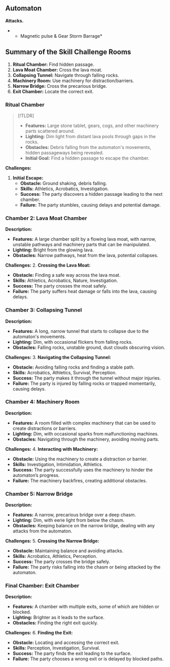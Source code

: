 ## Automaton
**Attacks.**
- * Magnetic pulse & Gear Storm Barrage*

## Summary of the Skill Challenge Rooms

1. **Ritual Chamber:** Find hidden passage.
2. **Lava Moat Chamber:** Cross the lava moat.
3. **Collapsing Tunnel:** Navigate through falling rocks.
4. **Machinery Room:** Use machinery for distraction/barriers.
5. **Narrow Bridge:** Cross the precarious bridge.
6. **Exit Chamber:** Locate the correct exit.
### Ritual Chamber

>[!TLDR]
>- **Features:** Large stone tablet, gears, cogs, and other machinery parts scattered around.
>- **Lighting:** Dim light from distant lava pools through gaps in the rocks.
>- **Obstacles:** Debris falling from the automaton's movements, hidden passageways being revealed.
>- **Initial Goal:** Find a hidden passage to escape the chamber.

**Challenges:**

1. **Initial Escape:**
    - **Obstacle:** Ground shaking, debris falling.
    - **Skills:** Athletics, Acrobatics, Investigation.
    - **Success:** The party discovers a hidden passage leading to the next chamber.
    - **Failure:** The party stumbles, causing delays and potential damage.

### Chamber 2: Lava Moat Chamber

**Description:**

- **Features:** A large chamber split by a flowing lava moat, with narrow, unstable pathways and machinery parts that can be manipulated.
- **Lighting:** Bright from the glowing lava.
- **Obstacles:** Narrow pathways, heat from the lava, potential collapses.

**Challenges:** 2. **Crossing the Lava Moat:**

- **Obstacle:** Finding a safe way across the lava moat.
- **Skills:** Athletics, Acrobatics, Nature, Investigation.
- **Success:** The party crosses the moat safely.
- **Failure:** The party suffers heat damage or falls into the lava, causing delays.

### Chamber 3: Collapsing Tunnel

**Description:**

- **Features:** A long, narrow tunnel that starts to collapse due to the automaton's movements.
- **Lighting:** Dim, with occasional flickers from falling rocks.
- **Obstacles:** Falling rocks, unstable ground, dust clouds obscuring vision.

**Challenges:** 3. **Navigating the Collapsing Tunnel:**

- **Obstacle:** Avoiding falling rocks and finding a stable path.
- **Skills:** Acrobatics, Athletics, Survival, Perception.
- **Success:** The party makes it through the tunnel without major injuries.
- **Failure:** The party is injured by falling rocks or trapped momentarily, causing delays.

### Chamber 4: Machinery Room

**Description:**

- **Features:** A room filled with complex machinery that can be used to create distractions or barriers.
- **Lighting:** Dim, with occasional sparks from malfunctioning machines.
- **Obstacles:** Navigating through the machinery, avoiding moving parts.

**Challenges:** 4. **Interacting with Machinery:**

- **Obstacle:** Using the machinery to create a distraction or barrier.
- **Skills:** Investigation, Intimidation, Athletics.
- **Success:** The party successfully uses the machinery to hinder the automaton’s progress.
- **Failure:** The machinery backfires, creating additional obstacles.

### Chamber 5: Narrow Bridge

**Description:**

- **Features:** A narrow, precarious bridge over a deep chasm.
- **Lighting:** Dim, with eerie light from below the chasm.
- **Obstacles:** Keeping balance on the narrow bridge, dealing with any attacks from the automaton.

**Challenges:** 5. **Crossing the Narrow Bridge:**

- **Obstacle:** Maintaining balance and avoiding attacks.
- **Skills:** Acrobatics, Athletics, Perception.
- **Success:** The party crosses the bridge safely.
- **Failure:** The party risks falling into the chasm or being attacked by the automaton.

### Final Chamber: Exit Chamber

**Description:**

- **Features:** A chamber with multiple exits, some of which are hidden or blocked.
- **Lighting:** Brighter as it leads to the surface.
- **Obstacles:** Finding the right exit quickly.

**Challenges:** 6. **Finding the Exit:**

- **Obstacle:** Locating and accessing the correct exit.
- **Skills:** Perception, Investigation, Survival.
- **Success:** The party finds the exit leading to the surface.
- **Failure:** The party chooses a wrong exit or is delayed by blocked paths.